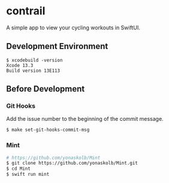 # contrail
A simple app to view your cycling workouts in SwiftUI.

## Development Environment
  
```
$ xcodebuild -version
Xcode 13.3
Build version 13E113
```
  
## Before Development

### Git Hooks
Add the issue number to the beginning of the commit message.

```sh
$ make set-git-hooks-commit-msg
```

### Mint

```sh
# https://github.com/yonaskolb/Mint
$ git clone https://github.com/yonaskolb/Mint.git
$ cd Mint
$ swift run mint
```